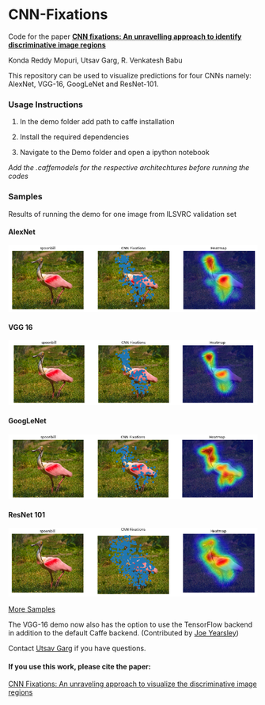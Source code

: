 # CNN-Fixations

Code for the paper 
**[CNN fixations: An unravelling approach to identify discriminative image regions](https://arxiv.org/abs/1708.06670)**

Konda Reddy Mopuri, Utsav Garg, R. Venkatesh Babu

This repository can be used to visualize predictions for four CNNs namely: AlexNet, VGG-16, GoogLeNet and ResNet-101.

### Usage Instructions

1. In the demo folder add path to caffe installation

2. Install the required dependencies

3. Navigate to the Demo folder and open a ipython notebook

*Add the .caffemodels for the respective architechtures before running the codes*

### Samples

Results of running the demo for one image from ILSVRC validation set

#### AlexNet
![alexnet sample](samples/sample_alexnet.png)

#### VGG 16
![vgg 16 sample](samples/sample_vgg.png)

#### GoogLeNet
![googlenet sample](samples/sample_googlenet.png)

#### ResNet 101
![resnet sample](samples/sample_resnet.png)

[More Samples](http://val.serc.iisc.ernet.in/cnn-fixations/)

The VGG-16 demo now also has the option to use the TensorFlow backend in addition to the default Caffe backend. (Contributed by [Joe Yearsley](https://github.com/joeyearsley))

Contact [Utsav Garg](http://utsavgarg.github.io/) if you have questions.

#### If you use this work, please cite the paper:

[CNN Fixations: An unraveling approach to visualize the discriminative image regions](https://arxiv.org/abs/1708.06670) 
